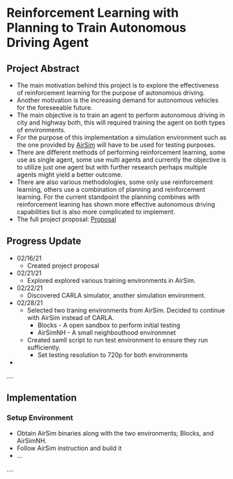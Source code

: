 # Reinforcement Learning with Planning to Train Autonomous Driving Agent

## Project Abstract
* The main motivation behind this project is to explore the effectiveness of reinforcement learning for the purpose of autonomous driving.
* Another motivation is the increasing demand for autonomous vehicles for the foreseeable future.
* The main objective is to train an agent to perform autonomous driving in city and highway both, this will required training the agent on both types of environments.
* For the purpose of this implementation a simulation environment such as the one provided by [AirSim] will have to be used for testing purposes.
* There are different methods of performing reinforcement learning, some use as single agent, some use multi agents and currently the objective is to utilize just one agent but with further research perhaps multiple agents might yield a better outcome.
* There are also various methodologies, some only use reinforcement learning, others use a combination of planning and reinforcement learning. For the current standpoint the planning combines with reinforcement leaning has shown more effective autonomous driving capabilities but is also more complicated to implement.
* The full project proposal: [Proposal]

[Proposal]:https://github.com/Nachiket27p/Reinforcement_Learning-Autonomous_Driving/blob/master/Paper/csc720_project_proposal.pdf
[AirSim]:https://github.com/microsoft/AirSim

## Progress Update
* 02/16/21
  * Created project proposal
* 02/21/21
  * Explored explored various training environments in AirSim.
* 02/22/21
  * Discovered CARLA simulator, another simulation environment.
* 02/28/21
  * Selected two traning environments from AirSim. Decided to continue with AirSim instead of CARLA.
    * Blocks - A open sandbox to perform initial testing
    * AirSimNH - A small neighbouthood environmnet
  * Created samll script to run test environment to ensure they run sufficiently.
    * Set testing resolution to 720p for both environments
* 


....


## Implementation
### Setup Environment
* Obtain AirSim binaries along with the two environments; Blocks, and AirSimNH.
* Follow AirSim instruction and build it
* ...

....
